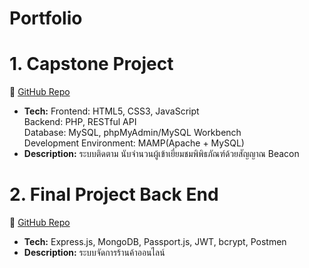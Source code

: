 # Portfolio

# 1. Capstone Project
🔗 [GitHub Repo](https://github.com/Kansai08/BeaconProject)  
- **Tech:** Frontend: HTML5, CSS3, JavaScript </Br>
            Backend: PHP, RESTful API </Br>
            Database: MySQL, phpMyAdmin/MySQL Workbench </Br>
            Development Environment: MAMP(Apache + MySQL)
- **Description:** ระบบติดตาม นับจำนวนผู้เข้าเยี่ยมชมพิพิธภัณฑ์ด้วยสัญญาณ Beacon

# 2. Final Project Back End
🔗 [GitHub Repo](https://github.com/Kansai08/Final-project-Back-End.git)  
- **Tech:** Express.js, MongoDB, Passport.js, JWT, bcrypt, Postmen
- **Description:** ระบบจัดการร้านค้าออนไลน์
